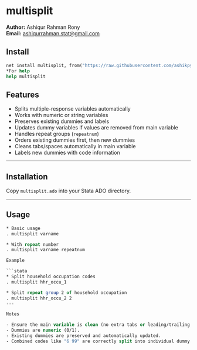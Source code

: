 # multisplit

**Author:** Ashiqur Rahman Rony  
**Email:** ashiqurrahman.stat@gmail.com  

## Install
```stata
net install multisplit, from("https://raw.githubusercontent.com/ashikpydev/multisplit/main/") replace
*For help
help multisplit
```
## Features

- Splits multiple-response variables automatically
- Works with numeric or string variables
- Preserves existing dummies and labels
- Updates dummy variables if values are removed from main variable
- Handles repeat groups (`repeatnum`)
- Orders existing dummies first, then new dummies
- Cleans tabs/spaces automatically in main variable
- Labels new dummies with code information

---

## Installation

Copy `multisplit.ado` into your Stata ADO directory.

---

## Usage

```stata
* Basic usage
. multisplit varname

* With repeat number
. multisplit varname repeatnum

Example

```stata
* Split household occupation codes
. multisplit hhr_occu_1

* Split repeat group 2 of household occupation
. multisplit hhr_occu_2 2
---

Notes

- Ensure the main variable is clean (no extra tabs or leading/trailing spaces).
- Dummies are numeric (0/1).
- Existing dummies are preserved and automatically updated.
- Combined codes like "6 99" are correctly split into individual dummy variables.

